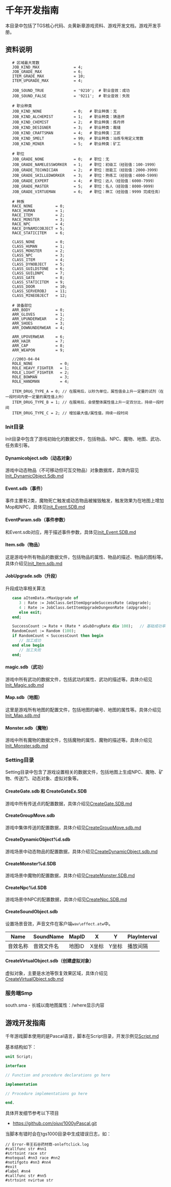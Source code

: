 # 千年开发指南

本目录中包括了TGS核心代码、炎黄新章游戏资料、游戏开发文档，游戏开发手册。

## 资料说明

```
   # 区域最大常数
   JOB_KIND_MAX               = 4;
   JOB_GRADE_MAX              = 6;
   ITEM_GRADE_MAX             = 10;
   ITEM_UPGRADE_MAX           = 4;

   JOB_SOUND_TRUE             = '9210';  # 职业音效：成功
   JOB_SOUND_FALSE            = '9211';  # 职业音效：失败

   # 职业种类
   JOB_KIND_NONE              = 0;   # 职业种类：无
   JOB_KIND_ALCHEMIST         = 1;   # 职业种类：铸造师
   JOB_KIND_CHEMIST           = 2;   # 职业种类：炼丹师
   JOB_KIND_DESIGNER          = 3;   # 职业种类：裁缝
   JOB_KIND_CRAFTSMAN         = 4;   # 职业种类：工匠
   JOB_KIND_SMELT             = 99;  # 职业种类：冶炼专用定义常数
   JOB_KIND_MINER             = 5;   # 职业种类：矿工

   # 职位
   JOB_GRADE_NONE             = 0;   # 职位：无
   JOB_GRADE_NAMELESSWORKER   = 1;   # 职位：初级工（经验值：100-1999）
   JOB_GRADE_TECHNICIAN       = 2;   # 职位：技能工（经验值：2000-3999）
   JOB_GRADE_SKILLEDWORKER    = 3;   # 职位：熟练工（经验值：4000-5999）
   JOB_GRADE_EXPERT           = 4;   # 职位：达人（经验值：6000-7999）
   JOB_GRADE_MASTER           = 5;   # 职位：名人（经验值：8000-9999）
   JOB_GRADE_VIRTUEMAN        = 6;   # 职位：神工（经验值：9999 完成任务） 

   # 种族
   RACE_NONE          = 0;
   RACE_HUMAN         = 1;
   RACE_ITEM          = 2;
   RACE_MONSTER       = 3;
   RACE_NPC           = 4;
   RACE_DYNAMICOBJECT = 5;
   RACE_STATICITEM    = 6;

   CLASS_NONE         = 0;
   CLASS_HUMAN        = 1;
   CLASS_MONSTER      = 2;
   CLASS_NPC          = 3;
   CLASS_ITEM         = 4;
   CLASS_DYNOBJECT    = 5;
   CLASS_GUILDSTONE   = 6;
   CLASS_GUILDNPC     = 7;
   CLASS_GATE         = 8;
   CLASS_STATICITEM   = 9;
   CLASS_DOOR         = 10;
   CLASS_SERVEROBJ    = 11;
   CLASS_MINEOBJECT   = 12;

   # 装备部位
   ARR_BODY           = 0;
   ARR_GLOVES         = 1;
   ARR_UPUNDERWEAR    = 2;
   ARR_SHOES          = 3;
   ARR_DOWNUNDERWEAR  = 4;

   ARR_UPOVERWEAR     = 6;
   ARR_HAIR           = 7;
   ARR_CAP            = 8;
   ARR_WEAPON         = 9;

   //2003-04-04
   ROLE_NONE            = 0;
   ROLE_HEAVY_FIGHTER   = 1;
   ROLE_LIGHT_FIGHTER   = 2;
   ROLE_BOWMAN          = 3;
   ROLE_HANDMAN         = 4;

   ITEM_DRUG_TYPE_A = 0; // 在服用后，以秒为单位，属性值会上升一定量的试剂（在一段时间内使一定量的属性值上升）
   ITEM_DRUG_TYPE_B = 1; // 在服用后，会使整体属性值上升一定百分比，持续一段时间
   ITEM_DRUG_TYPE_C = 2; // 增加最大值/属性值，持续一段时间
```

### Init目录

Init目录中包含了游戏初始化的数据文件，包括物品、NPC、魔物、地图、武功、任务索引等。

#### Dynamicobject.sdb（动态对象）

游戏中动态物品（不可移动但可互交物品）对象数据库，具体内容见[Init_DynamicObject.Sdb.md](Init_DynamicObject.Sdb.md)

#### Event.sdb（事件）

事件主要有2类，魔物死亡触发或动态物品被摧毁触发，触发效果为在地图上增加Mop和NPC，具体见[Init_Event.SDB.md](Init_Event.SDB.md)

#### EventParam.sdb（事件参数）

和Event.sdb对应，用于描述事件参数，具体见[Init_Event.SDB.md](Init_Event.SDB.md)

#### Item.sdb（物品）

这是游戏中所有物品的数据文件，包括物品的属性、物品的描述、物品的图标等。具体介绍见[Init_Item.sdb.md](Init_item.sdb.md)

#### JobUpgrade.sdb（升段）

升段成功率相关算法

```pascal
   case aItemData.rMaxUpgrade of
      3 : Rate := JobClass.GetItemUpgradeSuccessRate (aUpgrade);
      4 : Rate := JobClass.GetItemUpgradeDungeonRate (aUpgrade);
      else exit;
   end;

   SuccessCount := Rate + (Rate * aSubDrugRate div 100);   // 基础成功率 + 辅助药品成功率
   RandomCount := Random (100);
   if RandomCount < SuccessCount then begin
      // 加工成功
   end else begin
      // 加工失败
   end;
```

#### magic.sdb（武功）

游戏中所有武功的数据文件，包括武功的属性、武功的描述等。具体介绍见[Init_Magic.sdb.md](Init_magic.sdb.md)

#### Map.sdb（地图）

这里是游戏所有地图的配置文件，包括地图的编号、地图的属性等。具体介绍见[Init_Map.sdb.md](Init_map.sdb.md)

#### Monster.sdb（魔物）

游戏中所有魔物的数据文件，包括魔物的属性、魔物的描述等。具体介绍见[Init_Monster.sdb.md](Init_monster.sdb.md)

### Setting目录

Setting目录中包含了游戏设置相关的数据文件，包括地图上生成NPC、魔物、矿物、传送门、动态对象、虚拟对象等。

#### CreateGate.sdb 和 CreateGateEx.SDB

游戏中所有传送点的配置数据，具体介绍见[CreateGate.SDB.md](CreateGate.SDB.md)

#### CreateGroupMove.sdb

游戏中集体传送的配置数据，具体介绍见[CreateGroupMove.sdb.md](CreateGroupMove.sdb.md)

#### CreateDynamicObject%d.sdb

游戏场景中动态物品的配置数据，具体介绍见[CreateDynamicObject.sdb.md](CreateDynamicObject.SDB.md)

#### CreateMonster%d.SDB

游戏场景中魔物的配置数据，具体介绍见[CreateMonster.SDB.md](CreateMonster.SDB.md)

#### CreateNpc%d.SDB

游戏场景中NPC的配置数据，具体介绍见[CreateNpc.SDB.md](CreateNpc.SDB.md)

#### CreateSoundObject.sdb

设置场景音效，声音文件在客户端`wav\effect.atw`中。

Name|SoundName|MapID|X|Y|PlayInterval
---|---|---|---|---|---
音效名称|音效文件名|地图ID|X坐标|Y坐标|播放间隔

#### CreateVirtualObject.sdb（创建虚拟对象）

虚拟对象，主要是水池等恢复效果区域，具体介绍见[CreateVirtualObject.sdb.md](CreateVirtualObject.sdb.md)

### 服务端Smp

south.sma - 长城以南地图属性：/where显示内容

## 游戏开发指南

千年游戏脚本使用的是Pascal语言，脚本在Script目录，开发示例见[Script.md](Script.md)

基本结构如下：

```pascal
unit Script;

interface

// Function and procedure declarations go here

implementation

// Procedure implementations go here

end.
```

具体开发细节参考以下项目

- https://github.com/oiuv/1000yPascal.git

当脚本有错时会在tgs1000目录中生成错误日志，如：

```
// Error-帝王石谷药材商-onleftclick.log
#callfunc str #nn1
#strtoint race str
#notequal #nn3 race #nn2
#notifgoto #nn3 #nn4
#exit
#label #nn4
#callfunc str #nn5
#strtoint nvirtue str
```
